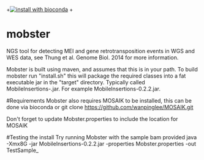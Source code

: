 +[![install with bioconda](https://img.shields.io/badge/install%20with-bioconda-brightgreen.svg?style=flat-square)](http://bioconda.github.io/recipes/mobster/README.html)
 +

# mobster
NGS tool for detecting MEI and gene retrotransposition events in WGS and WES data, see Thung et al. Genome Biol. 2014 for more information.

Mobster is built using maven, and assumes that this is in your path. To build mobster run "install.sh" this will package the required classes into a fat executable jar in the "target" directory. Typically called MobileInsertions-.jar. For example MobileInsertions-0.2.2.jar.

#Requirements
Mobster also requires MOSAIK to be installed,
this can be done via
bioconda or git clone https://github.com/wanpinglee/MOSAIK.git

Don't forget to update Mobster.properties to include the location for MOSAIK

#Testing the install
Try running Mobster with the sample bam provided
java -Xmx8G -jar MobileInsertions-0.2.2.jar -properties Mobster.properties -out TestSample_

